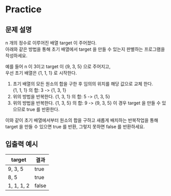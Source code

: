 Practice
===

문제 설명
---

n 개의 정수로 이루어진 배열 target 이 주어졌다.  
아래와 같은 방법을 통해 초기 배열에서 target 을 만들 수 있는지 판별하는 프로그램을 작성하세요.

예를 들어 n 이 3이고 target 이 {9, 3, 5} 으로 주어지고,  
우선 초기 배열은 {1, 1, 1} 로 시작한다.

1. 초기 배열의 모든 원소의 합을 구한 후 임의의 위치를 해당 값으로 교체 한다.  
   {1, 1, 1} 의 합: 3 -> {1, 3, 1}
2. 위의 방법을 반복한다.
   {1, 3, 1} 의 합: 5 -> {1, 3, 5}
3. 위의 방법을 반복한다.
   {1, 3, 5} 의 합: 9 -> {9, 3, 5}
   이 경우 target 을 만들 수 있으므로 true 를 반환한다.

이와 같이 초기 배열에서부터 원소의 합을 구하고 새롭게 배치하는 반복작업을 통해  
target 을 만들 수 있으면 true 를 반환, 그렇지 못하면 false 를 반환하세요.


입출력 예시
---
|target|결과|
|---|---|
|9, 3, 5|true|
|8, 5|true|
|1, 1, 1, 2|false|
